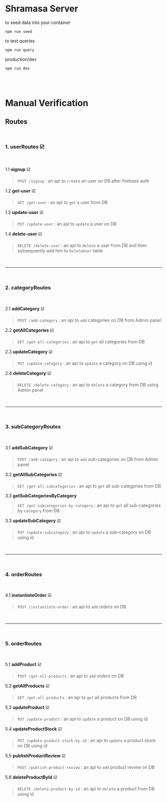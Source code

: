 # Shramasa Server

to seed data into your container

```
npm run seed
```

to test queries

```
npm run query
```

production/dev
```
npm run dev
```
<br>

<br>

# Manual Verification

## Routes
<br>

### 1. userRoutes ☑️
<br>

1.1 **signup** ☑️
> `POST /signup` : an api to `create` an user on DB after firebase auth

1.2 **get-user** ☑️
> `GET /get-user` : an api to `get` a user from DB

1.3 **update-user** ☑️
> `PUT /update-user` : an api to `update` a user on DB

1.4 **delete-user** ☑️
> `DELETE /delete-user` : an api to `delete` a user from DB and then subsequently add him to `DeleteUser` table

<br>

________________________________________________
<br>

### 2. categoryRoutes
<br>

2.1 **addCategory** ☑️
> `POST /add-category` : an api to `add` categories on DB from Admin panel

2.2 **getAllCategories** ☑️
> `GET /get-all-categories` : an api to `get` all categories from DB

2.3 **updateCategory** ☑️
> `PUT /update-category` : an api to `update` a category on DB using id

2.4 **deleteCategory** ☑️
> `DELETE /delete-category` : an api to `delete` a category from DB using Admin panel

<br>

________________________________________________
<br>

### 3. subCategoryRoutes
<br>

3.1 **addSubCategory** ☑️
> `POST /add-category` : an api to `add` sub-categories on DB from Admin panel

3.2 **getAllSubCategories** ☑️
> `GET /get-all-subcategories` : an api to `get` all sub-categories from DB

3.3 **getSubCategoriesByCategory**
> `GET /get-subcategories-by-category` : an api to `get` all sub-categories by `category` from DB

3.3 **updateSubCategory** ☑️
> `PUT /update-subcategory` : an api to `update` a sub-category on DB using id

<br>

________________________________________________
<br>

### 4. orderRoutes
<br>

4.1 **instantiateOrder** ☑️
> `POST /instantiate-order` : an api to `add` orders on DB
<br>

________________________________________________
<br>

### 5. orderRoutes
<br>

5.1 **addProduct** ☑️
> `POST /get-all-products` : an api to `add` orders on DB

5.2 **getAllProducts** ☑️
> `GET /get-all-products` : an api to `get` all products from DB

5.3 **updateProduct** ☑️
> `PUT /update-product` : an api to `update` a product on DB using id

5.4 **updateProductStock** ☑️
> `PUT /update-product-stock-by-id` : an api to `update` a product stock on DB using id

5.5 **publishProductReview** ☑️
> `POST /publish-product-review` : an api to `add` product review on DB

5.6 **deleteProductById** ☑️
> `DELETE /delete-product-by-id` : an api to 
`delete` a product from DB using id

